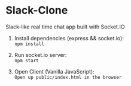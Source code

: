 # Slack-Clone
Slack-like real time chat app built with Socket.IO


  
1. Install dependencies (express && socket.io):     
`npm install`

2. Run socket.io server:    
`npm start`   

3. Open Client (Vanilla JavaScript):      
`Open up public/index.html in the browser`
